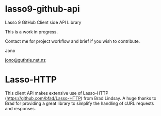 lasso9-github-api
=================

Lasso 9 GitHub Client side API Library

This is a work in progress.

Contact me for project workflow and brief if you wish to contribute.

Jono

jono@guthrie.net.nz

Lasso-HTTP
==========
This client API makes extensive use of Lasso-HTTP (https://github.com/bfad/Lasso-HTTP) from Brad Lindsay. 
A huge thanks to Brad for providing a great library to simplify the handling of cURL requests and responses.
